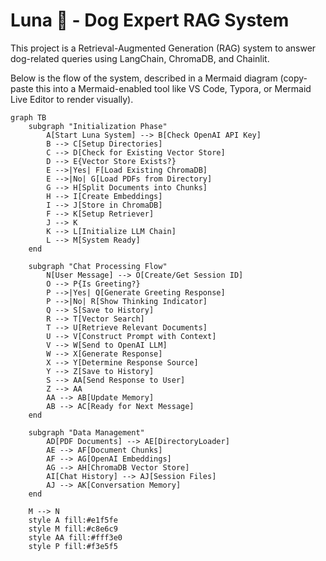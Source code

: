 # Luna 🐶 - Dog Expert RAG System

This project is a Retrieval-Augmented Generation (RAG) system to answer dog-related queries using LangChain, ChromaDB, and Chainlit.

Below is the flow of the system, described in a Mermaid diagram (copy-paste this into a Mermaid-enabled tool like VS Code, Typora, or Mermaid Live Editor to render visually).

```mermaid
graph TB
    subgraph "Initialization Phase"
        A[Start Luna System] --> B[Check OpenAI API Key]
        B --> C[Setup Directories]
        C --> D[Check for Existing Vector Store]
        D --> E{Vector Store Exists?}
        E -->|Yes| F[Load Existing ChromaDB]
        E -->|No| G[Load PDFs from Directory]
        G --> H[Split Documents into Chunks]
        H --> I[Create Embeddings]
        I --> J[Store in ChromaDB]
        F --> K[Setup Retriever]
        J --> K
        K --> L[Initialize LLM Chain]
        L --> M[System Ready]
    end

    subgraph "Chat Processing Flow"
        N[User Message] --> O[Create/Get Session ID]
        O --> P{Is Greeting?}
        P -->|Yes| Q[Generate Greeting Response]
        P -->|No| R[Show Thinking Indicator]
        Q --> S[Save to History]
        R --> T[Vector Search]
        T --> U[Retrieve Relevant Documents]
        U --> V[Construct Prompt with Context]
        V --> W[Send to OpenAI LLM]
        W --> X[Generate Response]
        X --> Y[Determine Response Source]
        Y --> Z[Save to History]
        S --> AA[Send Response to User]
        Z --> AA
        AA --> AB[Update Memory]
        AB --> AC[Ready for Next Message]
    end

    subgraph "Data Management"
        AD[PDF Documents] --> AE[DirectoryLoader]
        AE --> AF[Document Chunks]
        AF --> AG[OpenAI Embeddings]
        AG --> AH[ChromaDB Vector Store]
        AI[Chat History] --> AJ[Session Files]
        AJ --> AK[Conversation Memory]
    end

    M --> N
    style A fill:#e1f5fe
    style M fill:#c8e6c9
    style AA fill:#fff3e0
    style P fill:#f3e5f5